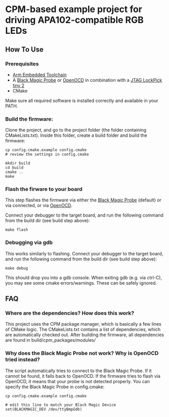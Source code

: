 # CPM-based example project for driving APA102-compatible RGB LEDs

## How To Use

### Prerequisites

- [Arm Embedded Toolchain](https://developer.arm.com/open-source/gnu-toolchain/gnu-rm/downloads)
- A [Black Magic Probe](https://github.com/blacksphere/blackmagic/wiki) or [OpenOCD](http://openocd.org) in combination with a [JTAG LockPick tiny 2](http://www.distortec.com/jtag-lock-pick-tiny-2/)
- CMake

Make sure all required software is installed correctly and available in your PATH.

### Build the firmware:

Clone the project, and go to the project folder (the folder containing CMakeLists.txt).
Inside this folder, create a build folder and build the firmware:
```
cp config.cmake.example config.cmake
# review the settings in config.cmake

mkdir build
cd build
cmake ..
make
```

### Flash the firware to your board

This step flashes the firmware via either the [Black Magic Probe](https://github.com/blacksphere/blackmagic/wiki) (default) or via connected, or via [OpenOCD](http://openocd.org).

Connect your debugger to the target board, and run the following command from the build dir (see build step above):
```
make flash
```

### Debugging via gdb

This works similarly to flashing.
Connect your debugger to the target board, and run the following command from the build dir (see build step above):
```
make debug
```
This should drop you into a gdb console.
When exiting gdb (e.g. via ctrl-C), you may see some cmake errors/warnings. These can be safely ignored.


## FAQ

### Where are the dependencies? How does this work?

This project uses the CPM package manager, which is basically a few lines of CMake logic.
The CMakeLists.txt contains a list of dependencies, which are automatically checked out.
After building the firmware, all dependencies are found in build/cpm_packages/modules/


### Why does the Black Magic Probe not work? Why is OpenOCD tried instead?

The script automatically tries to connect to the Black Magic Probe. If it cannot be found, it falls back to OpenOCD.
If the firmware tries to flash via OpenOCD, it means that your probe is not detected properly.
You can specify the Black Magic Probe in config.cmake:
```
cp config.cmake.example config.cmake

# edit this line to match your Black Magic Device
set(BLACKMAGIC_DEV /dev/ttyBmpGdb)
```

